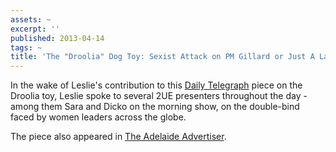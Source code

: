```yaml
---
assets: ~
excerpt: ''
published: 2013-04-14
tags: ~
title: 'The "Droolia" Dog Toy: Sexist Attack on PM Gillard or Just A Laugh?'
---
```

In the wake of Leslie's contribution to this [Daily Telegraph](http://www.dailytelegraph.com.au/news/national/pets-doll-droolia-julia-being-sold-in-adelaide/story-fncvk70o-1226616272712) piece on the Droolia toy, Leslie spoke to several 2UE presenters throughout the day - among them Sara and Dicko on the morning show, on the double-bind faced by women leaders across the globe. 

The piece also appeared in [The Adelaide Advertiser](http://www.adelaidenow.com.au/news/national/pets-doll-droolia-julia-being-sold-in-adelaide/story-fncz7kyc-1226616272712). 